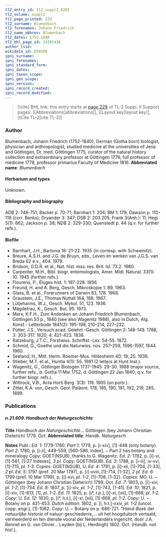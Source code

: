 ```yaml
---
tl2_entry_id: tl2_suppl2_0285
tl2_volume: suppl2
tl2_page_printed: 229
tl2_surname: Blumenbach
tl2_forenames: Johann Friedrich
tl2_name_abbrev: Blumenbach
tl2_dates: 1752-1840
tl2_bhl_page_id: 33265426
author_lsid: 
wikidata_id: Q58588
ipni_surname: 
ipni_forenames: 
ipni_standard_form: 
ipni_dates: 
ipni_taxon_scope: 
ipni_geo_scope: 
ipni_version: 
ipni_record_created: 
ipni_record_modified:
---
```


> [!cite] BHL link: this entry starts at [page 229](https://www.biodiversitylibrary.org/page/33265426) of TL-2 Suppl. II
> Support pages: [[Abbreviations|abbreviations]], [[Layout key|layout key]], [[Cite TL-2|cite TL-2]]

### Author

Blumenbach, Johann Friedrich (1752-1840), German (Gotha born) biologist, physician and anthropologist, studied medicine at the universities of Jena and Göttingen, Dr. med. Göttingen 1775, curator of the natural history collection and extraordinary professor at Göttingen 1776, full professor of medicine 1778, professor primarius Faculty of Medicine 1816. 
**Abbreviated name**: *Blumenbach*

#### Herbarium and types

Unknown.

#### Bibliography and biography

ADB 2: 748-751; Backer p. 70-71; Barnhart 1: 204; BM 1: 179; Dawson p. 110-118 (corr. Banks); Dryander 3: 347; DSB 2: 203.205; Frank 3(Anh.): 11; Hegi 5(1): 662; Jackson p. 38; NDB 2: 329-330; Quenstedt p. 44 (q.v. for further refs.).

#### Biofile

- Barnhart, J.H., Bartonia 16: 21-22. 1935 (in corresp. with Schweinitz).
- Breure, A.S.H. and J.G. de Bruyn, eds., Leven en werken van J.G.S. van Breda 62 e.v., 404. 1979.
- Bridson, G.D.R. et al., Nat. hist. mss. res. Brit. Isl. 73.2. 1980.
- Carpenter, M.H., Bibl. biogr. entomologists, Amer. Midl. Natural. 33(1): 10. 1945 (further refs.).
- Flourens, P., Éloges hist. 1: 197-228. 1856.
- Freund, H. and A. Berg, Gesch. Mikroskopie 1: 89. 1963.
- Glass, B. et al., Forerunners of Darwin 83, 178. 1968.
- Graustein, J.E., Thomas Nuttall 164, 188. 1967.
- Lütjeharms, W.J., Gesch. Mykol. 51, 123. 1936.
- Mägdefrau, K., Gesch. Bot. 95. 1973.
- Marx, K.F.H., Zum Andenken an Johann Friedrich Blumenbach, Göttingen 53 p., 1840 (see also Wagenitz 1988), also in Dutch, Alg. Konst.- Letterbode 1841(2): 195-198, 210-214, 227-232.
- Pütter, J.S., Versuch acad. Gelehrt.-Gesch. Göttingen 2: 148-149. 1788, 3: 303-317. 1820, 4: 421-423. 1838.
- Ratzeburg, J.T.C., Forstwiss. Schriftst.-Lex. 54-55. 1872.
- Schmid, G., Goethe und die Naturwiss. nos. 257-259, 1596-1597, 1644. 1960.
- Seeland, H., Mitt. Herm. Roemer-Mus. Hildesheim 40: 19, 25. 1936.
- Stieber, M.T. et al., Huntia 4(1): 55. 1981 (2 letters at Hunt Inst.).
- Wagenitz, G., Göttinger Biologen 1737-1945: 29-30. 1988 (major source, further refs., b. Gotha 11 Mai 1752, d. Göttingen 22 Jan 1840; q.v. for further biogr. refs.).
- Wittrock, V.B., Acta Horti Berg. 3(3): 119. 1905 (on portr.).
- Zittel, K.A. von, Gesch. Geol. Paläont. 178, 185, 190, 191, 192, 219, 285. 1899.

### Publications

##### n.21.609. Handbuch der Naturgeschichte

**Title**
*Handbuch der Naturgeschichte*... Göttingen (bey Johann Christian Dieterich) 1779. Oct.
**Abbreviated title**: *Handb. Naturgesch.*

**Notes**
*Publ*.: *Ed. 1*: 1779-1780.
*Part 1*: 1779, p. \[i-xiv\], \[1\]-448 (only botany).
*Part 2*: 1780, p. \[i-ii\], 449-559, \[560-586, index\]. − Part 2 has botany and mineralogy *Copy*: GOET(NSUB), thanks to G. Wagenitz.
*Ed. 2*: 1782, p. \[i\]-vi, \[1\]-561, \[1-27 indexes\], *3 pl. Copy*: GOET(NSUB).
*Ed. 3*: 1788, p. \[i-iii\], iv-xvi, \[1\]-715, *pl. 1-3.* *Copies*: GOET(NSUB), U.
*Ed. 4*: 1791, p. \[i\]-xii, \[1\]-704, \[1-33\], *2 pl*.
*Ed. 5*: 1797 (pref. 20 Mar 1797), p. \[i\]-xviii, \[1\]-714, \[1-32\], *2 pl.
Ed. 6*: 1799 (pref. 10 Mar 1799), p. \[i\]-xvi, *pl. 1-2*, \[1\]-708, \[1-32\]. *Copies*: MO, U. − Göttingen (bey Johann Christian Dieterich) 1799. Oct.
*Ed. 7*: 1803, p. \[i\]-xvi, *pl. 1-2*, \[1\]-734.
*Ed. 8*: 1807, p. \[i\]-xiv, *pl. 1-2*, \[1\]-743, \[1-41\].
*Ed. 10*: 1821, p. \[i\]-xiv, \[1\]-813, \[1\], *pl. 1-2.*
*Ed. 11*: 1825, p. \[i\*, t.p.\], \[i\]-xi, \[xii\], \[1\]-668, *pl. 1-2.* *Copy*: U.
*Ed. 12*: 1830, p. \[i\*, h.t.\], \[i\]-xi, \[xii\], \[1\]-668, *pl. 1-2.* *Copy*: U. − Botany on p. 421-453.
*Dutch edition*: 1802, p. \[i, h.t.\]-xxiv, *pl. 1-2* (uncol. copp. engr.), \[1\]-1062. *Copy*: U. − Botany on p. 686-721. "*Hand-Boek* der *natuurlijke historie* of natuur-geschiedenis,... uit het hoogduitsch vertaald, vermeerderd en ten dienste vooral der Nederlanders ingericht, door J.A. Bennet en G. van Olivier... Leyden (bij L. Herdingh) 1802. Oct. (*Handb. nat. hist.*).

